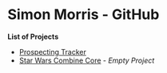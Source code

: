 Simon Morris - GitHub
========================

**List of Projects**
* [Prospecting Tracker](https://github.com/SimonMorrisSWC/ProspectingTracker)
* [Star Wars Combine Core](https://github.com/SimonMorrisSWC/swc-core) - _Empty Project_
